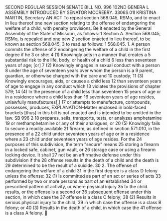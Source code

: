 SECOND REGULAR SESSION
SENATE BILL NO. 996
102ND GENERA L ASSEMBLY
INTRODUCED BY SENATOR MCCREERY.
3306S.01I KRISTINA MARTIN, Secretary
AN ACT
To repeal section 568.045, RSMo, and to enact in lieu thereof one new section relating to the
offense of endangering the welfare of a child, with penalty provisions.
Be it enacted by the General Assembly of the State of Missouri, as follows:
1 Section A. Section 568.045, RSMo, is repealed and one new
2 section enacted in lieu thereof, to be known as section 568.045,
3 to read as follows:
1 568.045. 1. A person commits the offense of
2 endangering the welfare of a child in the first degree if he
3 or she:
4 (1) Knowingly acts in a manner that creates a
5 substantial risk to the life, body, or health of a child
6 less than seventeen years of age; [or]
7 (2) Knowingly engages in sexual conduct with a person
8 under the age of seventeen years over whom the person is a
9 parent, guardian, or otherwise charged with the care and
10 custody;
11 (3) Knowingly encourages, aids, or causes a child less
12 than seventeen years of age to engage in any conduct which
13 violates the provisions of chapter 579;
14 (4) In the presence of a child less than seventeen
15 years of age or in a residence where a child less than
16 seventeen years of age resides, unlawfully manufactures[,]
17 or attempts to manufacture, compounds, possesses, produces,
EXPLANATION-Matter enclosed in bold-faced brackets [thus] in this bill is not enacted
and is intended to be omitted in the law.
SB 996 2
18 prepares, sells, transports, tests, or analyzes amphetamine
19 or methamphetamine or any of their analogues; or
20 (5) Knowingly fails to secure a readily available
21 firearm, as defined in section 571.010, in the presence of a
22 child under seventeen years of age or in a residence where a
23 child under seventeen years of age resides. For the
24 purposes of this subdivision, the term "secure" means
25 storing a firearm in a locked safe, cabinet, gun vault, or
26 storage case or using a firearm locking device. It shall
27 not be an affirmative defense under this subdivision if the
28 offense results in the death of a child and the death is
29 determined to be the result of a suicide.
30 2. The offense of endangering the welfare of a child
31 in the first degree is a class D felony unless the offense:
32 (1) Is committed as part of an act or series of acts
33 performed by two or more persons as part of an established
34 or prescribed pattern of activity, or where physical injury
35 to the child results, or the offense is a second or
36 subsequent offense under this section, in which case the
37 offense is a class C felony;
38 (2) Results in serious physical injury to the child,
39 in which case the offense is a class B felony; or
40 (3) Results in the death of a child, in which case the
41 offense is a class A felony.

